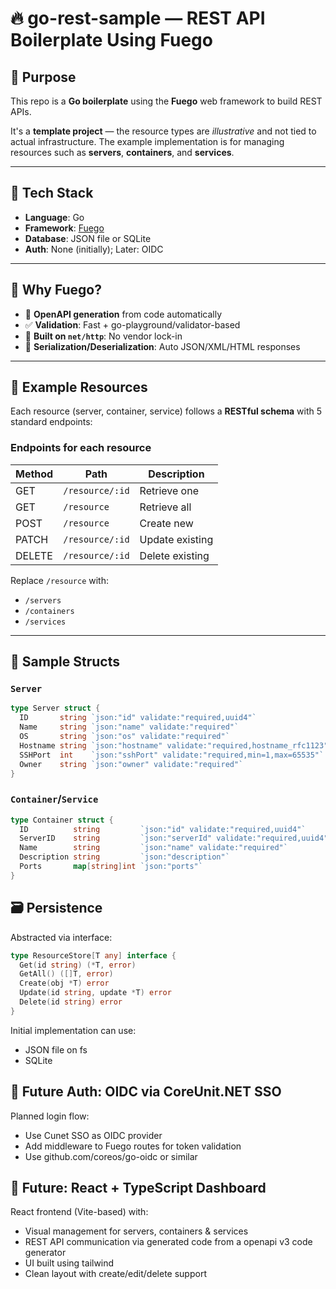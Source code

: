 # 🔥 go-rest-sample — REST API Boilerplate Using Fuego

## 📌 Purpose

This repo is a **Go boilerplate** using the **Fuego** web framework to build REST APIs.

It's a **template project** — the resource types are *illustrative* and not tied to actual infrastructure.
The example implementation is for managing resources such as **servers**, **containers**, and **services**.

---

## 🧱 Tech Stack

- **Language**: Go
- **Framework**: [Fuego](https://github.com/alexflint/fuego)
- **Database**: JSON file or SQLite
- **Auth**: None (initially); Later: OIDC

---

## 📘 Why Fuego?

- 🧪 **OpenAPI generation** from code automatically
- ✅ **Validation**: Fast + go-playground/validator-based
- 🔧 **Built on `net/http`**: No vendor lock-in
- 🔄 **Serialization/Deserialization**: Auto JSON/XML/HTML responses

---

## 🧩 Example Resources

Each resource (server, container, service) follows a **RESTful schema** with 5 standard endpoints:

### Endpoints for each resource

| Method | Path                | Description        |
|--------|---------------------|--------------------|
| GET    | `/resource/:id`     | Retrieve one       |
| GET    | `/resource`         | Retrieve all       |
| POST   | `/resource`         | Create new         |
| PATCH  | `/resource/:id`     | Update existing    |
| DELETE | `/resource/:id`     | Delete existing    |

Replace `/resource` with:
- `/servers`
- `/containers`
- `/services`

---

## 🧱 Sample Structs

### `Server`

```go
type Server struct {
  ID       string `json:"id" validate:"required,uuid4"`
  Name     string `json:"name" validate:"required"`
  OS       string `json:"os" validate:"required"`
  Hostname string `json:"hostname" validate:"required,hostname_rfc1123"`
  SSHPort  int    `json:"sshPort" validate:"required,min=1,max=65535"`
  Owner    string `json:"owner" validate:"required"`
}
```

### `Container`/`Service`
```go
type Container struct {
  ID          string         `json:"id" validate:"required,uuid4"`
  ServerID    string         `json:"serverId" validate:"required,uuid4"`
  Name        string         `json:"name" validate:"required"`
  Description string         `json:"description"`
  Ports       map[string]int `json:"ports"`
}
```

## 🗃️ Persistence
Abstracted via interface:

```go
type ResourceStore[T any] interface {
  Get(id string) (*T, error)
  GetAll() ([]T, error)
  Create(obj *T) error
  Update(id string, update *T) error
  Delete(id string) error
}
```
Initial implementation can use:
- JSON file on fs
- SQLite

## 🔐 Future Auth: OIDC via CoreUnit.NET SSO
Planned login flow:
- Use Cunet SSO as OIDC provider
- Add middleware to Fuego routes for token validation
- Use github.com/coreos/go-oidc or similar

## 🧪 Future: React + TypeScript Dashboard
React frontend (Vite-based) with:
- Visual management for servers, containers & services
- REST API communication via generated code from a openapi v3 code generator
- UI built using tailwind
- Clean layout with create/edit/delete support

